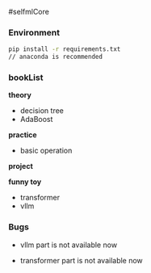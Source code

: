 #selfmlCore

### Environment

```bash
pip install -r requirements.txt
// anaconda is recommended
```

### bookList

**theory**

- decision tree
- AdaBoost

**practice**

- basic operation

**project**

**funny toy**

- transformer
- vllm

### Bugs

- vllm part is not available now

- transformer part is not available now

